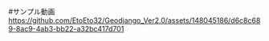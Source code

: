 #サンプル動画  
https://github.com/EtoEto32/Geodjango_Ver2.0/assets/148045186/d6c8c689-8ac9-4ab3-bb22-a32bc417d701

